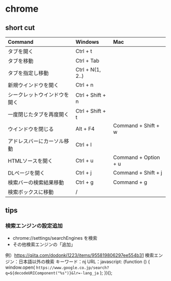 # chrome

## short cut
| Command                      | Windows          | Mac                  |
| :--------------------------- | :--------------- | :------------------- |
| タブを開く                   | Ctrl + t         |
| タブを移動                   | Ctrl + Tab       |
| タブを指定し移動                   | Ctrl + N(1, 2..)       |
| 新規ウインドウを開く         | Ctrl + n         |
| シークレットウインドウを開く | Ctrl + Shift + n |
| 一度閉じたタブを再度開く     | Ctrl + Shift + t |
| ウインドウを閉じる           | Alt + F4         | Command + Shift + w  |
| アドレスバーにカーソル移動   | Ctrl + l         |
| HTMLソースを開く             | Ctrl + u         | Command + Option + u |
| DLページを開く               | Ctrl + j         | Command + Shift + j  |
| 検索バーの検索結果移動       | Ctrl + g         | Command + g          |
| 検索ボックスに移動           | /                |

## tips

### 検索エンジンの設定追加
- chrome://settings/searchEngines を検索
- その他検索エンジンの「追加」

例）https://qiita.com/dodonki1223/items/955819806297ee554b31
検索エンジン：日本語以外の検索
キーワード：nj
URL：javascript: (function () {   window.open(     `https://www.google.co.jp/search?q=${decodeURIComponent("%s")}&lr=-lang_ja`   ); })();

